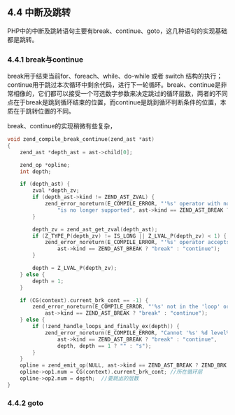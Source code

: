 ## 4.4 中断及跳转
PHP中的中断及跳转语句主要有break、continue、goto，这几种语句的实现基础都是跳转。

### 4.4.1 break与continue
break用于结束当前for、foreach、while、do-while 或者 switch 结构的执行；continue用于跳过本次循环中剩余代码，进行下一轮循环。break、continue是非常相像的，它们都可以接受一个可选数字参数来决定跳过的循环层数，两者的不同点在于break是跳到循环结束的位置，而continue是跳到循环判断条件的位置，本质在于跳转位置的不同。

break、continue的实现稍微有些复杂，

```c
void zend_compile_break_continue(zend_ast *ast)
{
    zend_ast *depth_ast = ast->child[0];

    zend_op *opline;
    int depth;

    if (depth_ast) {
        zval *depth_zv;
        if (depth_ast->kind != ZEND_AST_ZVAL) {
            zend_error_noreturn(E_COMPILE_ERROR, "'%s' operator with non-constant operand "
                "is no longer supported", ast->kind == ZEND_AST_BREAK ? "break" : "continue");
        }

        depth_zv = zend_ast_get_zval(depth_ast);
        if (Z_TYPE_P(depth_zv) != IS_LONG || Z_LVAL_P(depth_zv) < 1) {
            zend_error_noreturn(E_COMPILE_ERROR, "'%s' operator accepts only positive numbers",
                ast->kind == ZEND_AST_BREAK ? "break" : "continue");
        }

        depth = Z_LVAL_P(depth_zv);
    } else {
        depth = 1;
    }

    if (CG(context).current_brk_cont == -1) {
        zend_error_noreturn(E_COMPILE_ERROR, "'%s' not in the 'loop' or 'switch' context",
            ast->kind == ZEND_AST_BREAK ? "break" : "continue");
    } else {
        if (!zend_handle_loops_and_finally_ex(depth)) {
            zend_error_noreturn(E_COMPILE_ERROR, "Cannot '%s' %d level%s",
                ast->kind == ZEND_AST_BREAK ? "break" : "continue",
                depth, depth == 1 ? "" : "s");
        }
    }
    opline = zend_emit_op(NULL, ast->kind == ZEND_AST_BREAK ? ZEND_BRK : ZEND_CONT, NULL, NULL);
    opline->op1.num = CG(context).current_brk_cont; //所在循环层
    opline->op2.num = depth;  //要跳出的层数
}
```

### 4.4.2 goto
